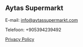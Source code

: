 ## Aytas Supermarkt

E-mail: info@aytassupermarkt.com

Telefoon: +905394239492

[Privacy Policy](privacy-policy)
